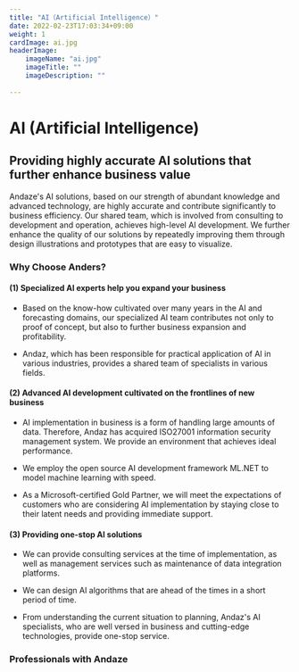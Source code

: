 ```yaml
---
title: "AI（Artificial Intelligence）"
date: 2022-02-23T17:03:34+09:00
weight: 1
cardImage: ai.jpg
headerImage:
    imageName: "ai.jpg"
    imageTitle: ""
    imageDescription: ""
 
---
```


# AI (Artificial Intelligence)
## Providing highly accurate AI solutions that further enhance business value   
Andaze's AI solutions, based on our strength of abundant knowledge and advanced technology, are highly accurate and contribute significantly to business efficiency. Our shared team, which is involved from consulting to development and operation, achieves high-level AI development. We further enhance the quality of our solutions by repeatedly improving them through design illustrations and prototypes that are easy to visualize.

### Why Choose Anders? 
#### (1) Specialized AI experts help you expand your business

* Based on the know-how cultivated over many years in the AI and forecasting domains, our specialized AI team contributes not only to proof of concept, but also to further business expansion and profitability.

* Andaz, which has been responsible for practical application of AI in various industries, provides a shared team of specialists in various fields.

#### (2) Advanced AI development cultivated on the frontlines of new business

* AI implementation in business is a form of handling large amounts of data. Therefore, Andaz has acquired ISO27001 information security management system. We provide an environment that achieves ideal performance.

* We employ the open source AI development framework ML.NET to model machine learning with speed.

* As a Microsoft-certified Gold Partner, we will meet the expectations of customers who are considering AI implementation by staying close to their latent needs and providing immediate support.

#### (3) Providing one-stop AI solutions
* We can provide consulting services at the time of implementation, as well as management services such as maintenance of data integration platforms.

* We can design AI algorithms that are ahead of the times in a short period of time.

* From understanding the current situation to planning, Andaz's AI specialists, who are well versed in business and cutting-edge technologies, provide one-stop service.

 ### Professionals with Andaze 
<!-- Why is "machine learning" attracting so much attention? With the spread of smartphones and other devices, large amounts of data have emerged. However, machine learning has made it possible to "calculate analysis results at a speed and accuracy that humans can never achieve".

**Merits of Machine Learning**.

- Predictions are calculated by learning feature quantities
- Selects models with high reproducibility by applying multiple algorithms
- Clustering classifies features and improves prediction accuracy

**Disadvantages**

- Requires a certain amount of teacher data (at least 100 cases per classification)
- Re-training is required to improve model accuracy

![ Image is not Available !](azure-ai.webp)

We quickly model machine learning in **ML.NET**, an open source AI development framework. Please contact our professionals to understand your company's current situation and to develop a plan.

### Case Study

**Industry**: Securities Industry

**Requirement**: To calculate a unique fair value of stock price

**Solution**: We decided to obtain financial information of listed companies from EDINET, including historical data, and use it as our teacher data. Basic statistics and clustering were applied to create a desk model by analyzing the correlation between characteristics and stock prices at a coarse granularity. A provisional model was created through multiple regression and quantification, and features and their transformations were used to improve first-order accuracy. After receiving a certain level of evaluation from the field in terms of both theory and accuracy, we selected algorithms for production modeling and eventually created models for each cluster. As a result, we were able to successfully perform fair value calculations from a unique perspective, and realized their use in investment decisions.

### Period

- As needed

### Contract

- Planning and design: Quasi-contractual agreement
- Production: Contractor agreement

### Deliverables

**Basic Set**

- Understanding of the current situation and your solution
- Goal design and milestone development
- Requirement Definition
- Basic design document
- Create prototype/POC
- Conduct review meeting



**Design** 

- AI Modeling
- Accuracy and accuracy management

**As part of your IT team** 

- AI Consultant
- SI Consultant
- ML.NET Engineer
- C#/JavaScript Programmer

**Operations**.

- Analysis of system usage
- Planning of improvement measures
- Support Desk
- Explanation of functions for administrators -->
